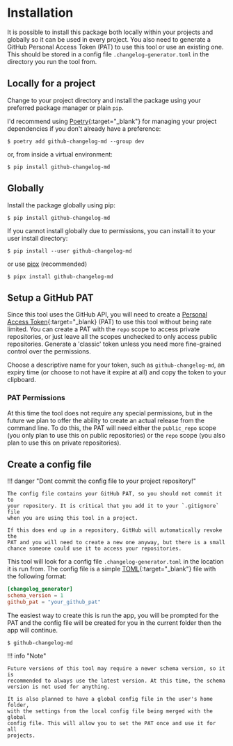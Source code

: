 # Installation

It is possible to install this package both locally within your projects and
globally so it can be used in every project. You also need to generate a GitHub
Personal Access Token (PAT) to use this tool or use an existing one. This should
be stored in a config file `.changelog-generator.toml` in the directory you run
the tool from.

## Locally for a project

Change to your project directory and install the package using your preferred
package manager or plain `pip`.

I'd recommend using [Poetry](https://python-poetry.org/){:target="_blank"} for
managing your project dependencies if you don't already have a preference:

```console
$ poetry add github-changelog-md --group dev
```

or, from inside a virtual environment:

```console
$ pip install github-changelog-md
```

## Globally

Install the package globally using pip:

```console
$ pip install github-changelog-md
```

If you cannot install globally due to permissions, you can install it to your
user install directory:

```console
$ pip install --user github-changelog-md
```

or use [pipx](https://pypa.github.io/pipx/) (recommended)

```console
$ pipx install github-changelog-md
```

## Setup a GitHub PAT

Since this tool uses the GitHub API, you will need to create a [Personal Access
Token](https://github.com/settings/tokens){:target="_blank} (PAT) to use this
tool without being rate limited. You can create a PAT with the `repo` scope to
access private repositories, or just leave all the scopes unchecked to only
access public repositories. Generate a 'classic' token unless you need more
fine-grained control over the permissions.

Choose a descriptive name for your token, such as `github-changelog-md`, an
expiry time (or choose to not have it expire at all) and copy the token to your
clipboard.

### PAT Permissions

At this time the tool does not require any special permissions, but in the
future we plan to offer the ability to create an actual release from the command
line. To do this, the PAT will need either the `public_repo` scope (you only
plan to use this on public repositories) or the `repo` scope (you also plan to
use this on private repositories).

## Create a config file

!!! danger "Dont commit the config file to your project repository!"

    The config file contains your GitHub PAT, so you should not commit it to
    your repository. It is critical that you add it to your `.gitignore` file
    when you are using this tool in a project.

    If this does end up in a repository, GitHub will automatically revoke the
    PAT and you will need to create a new one anyway, but there is a small
    chance someone could use it to access your repositories.

This tool will look for a config file `.changelog-generator.toml` in the
location it is run from. The config file is a simple
[TOML](https://toml.io/en/){:target="_blank"} file with the following format:

```toml
[changelog_generator]
schema_version = 1
github_pat = "your_github_pat"
```

The easiest way to create this is run the app, you will be prompted for the
PAT and the config file will be created for you in the current folder then the
app will continue.

```console
$ github-changelog-md
```

!!! info "Note"

    Future versions of this tool may require a newer schema version, so it is
    recommended to always use the latest version. At this time, the schema
    version is not used for anything.

    It is also planned to have a global config file in the user's home folder,
    with the settings from the local config file being merged with the global
    config file. This will allow you to set the PAT once and use it for all
    projects.
